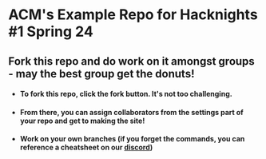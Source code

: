 # ACM's Example Repo for Hacknights #1 Spring 24
## Fork this repo and do work on it amongst groups - may the best group get the donuts!

- #### To fork this repo, click the fork button. It's not too challenging.
- #### From there, you can assign collaborators from the settings part of your repo and get to making the site!
- #### Work on your own branches (if you forget the commands, you can reference a cheatsheet on our [discord](https://discord.gg/kH3fBdV9))